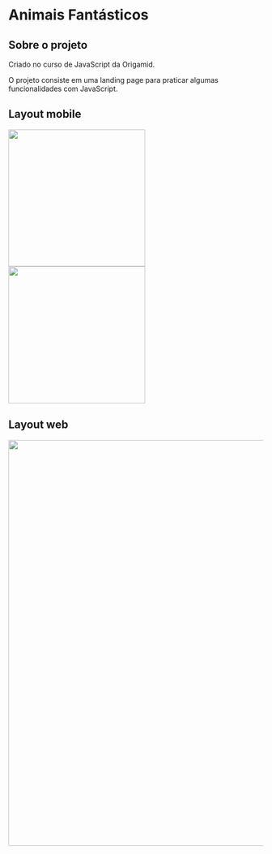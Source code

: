 # Animais Fantásticos 

## Sobre o projeto

Criado no curso de JavaScript da Origamid.

O projeto consiste em uma landing page para praticar algumas funcionalidades com JavaScript. 

## Layout mobile
<img src="https://github.com/brunocesar2/animais-fantasticos/assets/111947999/5f02f355-3009-4e29-9303-37fd6341c583" width="270px">
<img src="https://github.com/brunocesar2/animais-fantasticos/assets/111947999/1a950b7d-1a2f-494b-bdb9-3aa9346b368e" width="270px">

## Layout web
<img src="https://github.com/brunocesar2/animais-fantasticos/assets/111947999/8be9565f-97ae-4673-a3ec-8cec1f881f99" width="800px">
